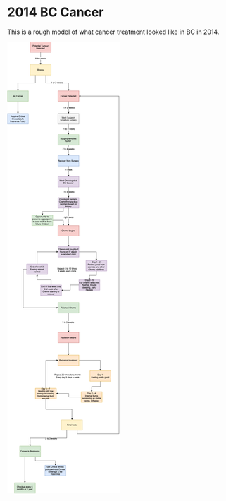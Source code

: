 # 2014 BC Cancer

This is a rough model of what cancer treatment looked like in BC in 2014.

![alt text](images/cancer_journey.png "Cancer Journey 2014")